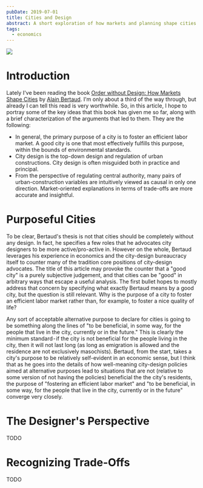 ```yaml
---
pubDate: 2019-07-01
title: Cities and Design
abstract: A short exploration of how markets and planning shape cities.
tags:
  - economics
---
```


<img src="/assets/posts/city-design/header.jpg" class="full-width">

# Introduction

Lately I've been reading the book
[Order without Design: How Markets Shape Cities](https://www.goodreads.com/book/show/39644188-order-without-design)
by [Alain Bertaud](https://www.goodreads.com/author/show/1264012.Alain_Bertaud).
I'm only about a third of the way through, but already I can tell this read is
very worthwhile. So, in this article, I hope to portray some of the key ideas
that this book has given me so far, along with a brief characterization of the
arguments that led to them. They are the following:

- In general, the primary purpose of a city is to foster an efficient labor
  market. A good city is one that most effectively fulfills this purpose, within
  the bounds of environmental standards.
- City design is the top-down design and regulation of urban constructions. City
  design is often misguided both in practice and principal.
- From the perspective of regulating central authority, many pairs of
  urban-construction variables are intuitively viewed as causal in only one
  direction. Market-oriented explanations in terms of trade-offs are more
  accurate and insightful.

# Purposeful Cities

To be clear, Bertaud's thesis is not that cities should be completely without
any design. In fact, he specifies a few roles that he advocates city designers
to be more active/pro-active in. However on the whole, Bertaud leverages his
experience in economics and the city-design bureaucracy itself to counter many
of the tradition core positions of city-design advocates. The title of this
article may provoke the counter that a "good city" is a purely subjective
judgement, and that cities can be "good" in arbitrary ways that escape a useful
analysis. The first bullet hopes to mostly address that concern by specifying
what exactly Bertaud means by a good city, but the question is still relevant.
Why is the purpose of a city to foster an efficient labor market rather than,
for example, to foster a nice quality of life?

Any sort of acceptable alternative purpose to declare for cities is going to be
something along the lines of "to be beneficial, in some way, for the people that
live in the city, currently or in the future." This is clearly the minimum
standard - if the city is not beneficial for the people living in the city, then
it will not last long (as long as emigration is allowed and the residence are
not exclusively masochists). Bertaud, from the start, takes a city's purpose to
be relatively self-evident in an economic sense, but I think that as he goes
into the details of how well-meaning city-design policies aimed at alternative
purposes lead to situations that are not (relative to some version of not having
the policies) beneficial the the city's residents, the purpose of "fostering an
efficient labor market" and "to be beneficial, in some way, for the people that
live in the city, currently or in the future" converge very closely.

# The Designer's Perspective

TODO

# Recognizing Trade-Offs

TODO
